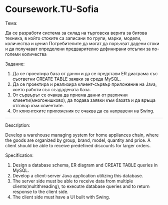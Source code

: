 # Coursework.TU-Sofia

Тема:

Да се разработи система за склад на търговска верига за битова техника, в който стоките са записани по групи, марки, модели, количества и ценил Потребителите да могат да поръчват дадени стоки и да получават определени предварително дефинирани отсъпки за по-големи количества

Задание:

1. Да се проектира база от данни и да се представи ER диаграма със съответни CREATE TABLE заявки за среда MySQL.
2. Да се проектира и реализира клиент-сървър приложение на Java, което работи със създадената база.
3. От сървърът се очаква да приема данни от различни клиенти(многонишково), да подава заявки към базата и да връща отговор към клиентите.
4. От клиентските приложения се очаква да са направени на Swing.

-------------------------------------------------------------------------------------------------------------------------------------

Description:


Develop a warehouse managing system for home appliances chain, where the goods are organized by group, brand, model, quantity and price. A client should be able to receive predefined discounts for larger orders. 

Specification:

1. Design a database schema, ER diagram and CREATE TABLE queries in MySQL.
2. Develop a client-server Java application utilizing this database.
3. The server side must be able to receive data from multiple clients(multithreading), to executre database queries and to return response to the client side.
4. The client side must have a UI built with Swing.

